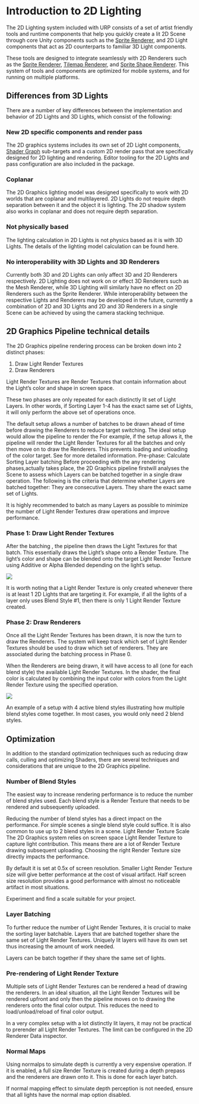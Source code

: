 # Introduction to 2D Lighting

The 2D Lighting system included with URP consists of a set of artist friendly tools and runtime components that help you quickly create a lit 2D Scene through core Unity components such as the [Sprite Renderer](https://docs.unity3d.com/Manual/class-SpriteRenderer.html), and 2D Light components that act as 2D counterparts to familiar 3D Light components.

These tools are designed to integrate seamlessly with 2D Renderers such as the [Sprite Renderer](https://docs.unity3d.com/Manual/Sprites.html), [Tilemap Renderer](https://docs.unity3d.com/Manual/class-Tilemap.html), and [Sprite Shape Renderer](https://docs.unity3d.com/Manual/class-SpriteShapeRenderer.html). This system of tools and components are optimized for mobile systems, and for running on multiple platforms.

## Differences from 3D Lights

There are a number of key differences between the implementation and behavior of 2D Lights and 3D Lights, which consist of the following:

### New 2D specific components and render pass
The 2D graphics systems includes its own set of 2D Light components, [Shader Graph](ShaderGraph.md) sub-targets and a custom 2D render pass that are specifically designed for 2D lighting and rendering. Editor tooling for the 2D Lights and pass configuration are also included in the package.

### Coplanar
The 2D Graphics lighting model was designed specifically to work with 2D worlds that are coplanar and multilayered. 2D Lights do not require depth separation between it and the object it is lighting. The 2D shadow system also works in coplanar and does not require depth separation.

### Not physically based
The lighting calculation in 2D Lights is not physics based as it is with 3D Lights. The details of the lighting model calculation can be found here.

### No interoperability with 3D Lights and 3D Renderers

Currently both 3D and 2D Lights can only affect 3D and 2D Renderers respectively. 2D Lighting does not work on or effect 3D Renderers such as the Mesh Renderer, while 3D Lighting will similarly have no effect on 2D Renderers such as the Sprite Renderer. While interoperability between the respective Lights and Renderers may be developed in the future, currently a combination of 2D and 3D Lights and 2D and 3D Renderers in a single Scene can be achieved by using the camera stacking technique.

## 2D Graphics Pipeline technical details
The 2D Graphics pipeline rendering process can be broken down into 2 distinct phases:
1) Draw Light Render Textures
2) Draw Renderers

Light Render Textures are Render Textures that contain information about the Light’s color and shape in screen space.

These two phases are only repeated  for each distinctly lit set of Light Layers. In other words, if Sorting Layer 1-4 has the exact same set of Lights, it will only perform the above set of operations once.

The default setup allows a number of batches to be drawn ahead of time before drawing the Renderers to reduce target switching. The ideal setup would allow the pipeline to render the For example, if the setup allows it, the pipeline will render the Light Render Textures for all the batches and only then move on to draw the Renderers. This prevents loading and unloading of the color target. See <Optimization> for more detailed information.
Pre-phase: Calculate Sorting Layer batching
Before proceeding with the  any rendering phases,actually takes place, the 2D Graphics pipeline firstwill analyses the Scene to assess which Layers can be batched together in a single draw operation. The following is the criteria that determine whether Layers are batched together:
They are consecutive Layers.
They share the exact same set of Lights.

It is highly recommended to batch as many Layers as possible to minimize the number of Light Render Textures draw operations and improve performance.


### Phase 1: Draw Light Render Textures
After the batching , the pipeline then draws the Light Textures for that batch. This essentially draws the Light’s shape onto a Render Texture. The light’s color and shape can be blended onto the target Light Render Texture using Additive or Alpha Blended depending on the light’s setup.

![](Images/2D/introduction_phase1.png)

It is worth noting that a Light Render Texture is only created whenever there is at least 1 2D Lights that are targeting it. For example, if all the lights of a layer only uses Blend Style #1, then there is only 1 Light Render Texture created.

### Phase 2: Draw Renderers
Once all the Light Render Textures has been drawn, it is now the turn to draw the Renderers. The system will keep track which set of Light Render Textures should be used to draw which set of renderers. They are associated during the batching process in Phase 0.

When the Renderers are being drawn, it will have access to all (one for each blend style) the available Light Render Textures. In the shader, the final color is calculated by combining the input color with colors from the Light Render Texture using the specified operation.

![](Images/2D/introduction_phase2.png)

An example of a setup with 4 active blend styles illustrating how multiple blend styles come together. In most cases, you would only need 2 blend styles.

## Optimization
In addition to the standard optimization techniques such as reducing draw calls, culling and optimizing Shaders, there are several techniques and considerations that are unique to the 2D Graphics pipeline.

### Number of Blend Styles
The easiest way to increase rendering performance is to reduce the number of blend styles used. Each blend style is a Render Texture that needs to be rendered and subsequently uploaded.

Reducing the number of blend styles has a direct impact on the performance. For simple scenes a single blend style could suffice. It is also common to use up to 2 blend styles in a scene.
Light Render Texture Scale
The 2D Graphics system relies on screen space Light Render Texture to capture light contribution. This means there are a lot of Render Texture drawing subsequent uploading. Choosing the right Render Texture size directly impacts the performance.

By default it is set at 0.5x of screen resolution. Smaller Light Render Texture size will give better performance at the cost of visual artifact. Half screen size resolution provides a good performance with almost no noticeable artifact in most situations.

Experiment and find a scale suitable for your project.

### Layer Batching
To further reduce the number of Light Render Textures, it is crucial to make the sorting layer batchable. Layers that are batched together share the same set of Light Render Textures. Uniquely lit layers will have its own set thus increasing the amount of work needed.

Layers can be batch together if they share the same set of lights.

### Pre-rendering of Light Render Texture
Multiple sets of Light Render Textures can be rendered a head of drawing the renderers. In an ideal situation, all the Light Render Textures will be rendered upfront and only then the pipeline moves on to drawing the renderers onto the final color output. This reduces the need to load/unload/reload of final color output.

In a very complex setup with a lot distinctly lit layers, it may not be practical to prerender all Light Render Textures. The limit can be configured in the 2D Renderer Data inspector.

### Normal Maps
Using normalps to simulate depth is currently a very expensive operation. If it is enabled, a full size Render Texture is created during a depth prepass and the renderers are drawn onto it. This is done for each layer batch.

If normal mapping effect to simulate depth perception is not needed, ensure that all lights have the normal map option disabled.
